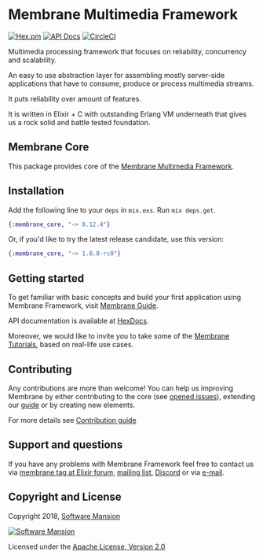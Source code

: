 # Membrane Multimedia Framework

[![Hex.pm](https://img.shields.io/hexpm/v/membrane_core.svg)](https://hex.pm/packages/membrane_core)
[![API Docs](https://img.shields.io/badge/api-docs-yellow.svg?style=flat)](https://hexdocs.pm/membrane_core/)
[![CircleCI](https://circleci.com/gh/membraneframework/membrane_core.svg?style=svg)](https://circleci.com/gh/membraneframework/membrane_core)

Multimedia processing framework that focuses on reliability, concurrency and scalability.

An easy to use abstraction layer for assembling mostly server-side applications that have to consume, produce or process multimedia streams.

It puts reliability over amount of features.

It is written in Elixir + C with outstanding Erlang VM underneath that gives us a rock solid and battle tested foundation.

## Membrane Core

This package provides core of the [Membrane Multimedia Framework](https://membrane.stream).

## Installation

Add the following line to your `deps` in `mix.exs`. Run `mix deps.get`.

```elixir
{:membrane_core, "~> 0.12.4"}
```

Or, if you'd like to try the latest release candidate, use this version:

```elixir
{:membrane_core, "~> 1.0.0-rc0"}
```

## Getting started

To get familiar with basic concepts and build your first application using Membrane Framework, visit [Membrane Guide](https://membrane.stream/guide).

API documentation is available at [HexDocs](https://hexdocs.pm/membrane_core/).

Moreover, we would like to invite you to take some of the [Membrane Tutorials](https://membrane.stream/learn), based on real-life use cases.

## Contributing

Any contributions are more than welcome! You can help us improving Membrane by either contributing to the core (see [opened issues](https://github.com/membraneframework/membrane-core/issues)), extending our [guide](https://github.com/membraneframework/guide) or by creating new elements.

For more details see [Contribution guide](CONTRIBUTING.md)

## Support and questions

If you have any problems with Membrane Framework feel free to contact us via [membrane tag at Elixir forum](https://elixirforum.com/tag/membrane), [mailing list](https://groups.google.com/forum/#!forum/membrane-framework), [Discord](https://discord.gg/nwnfVSY) or via [e-mail](mailto:info@membraneframework.org).

## Copyright and License

Copyright 2018, [Software Mansion](https://swmansion.com/?utm_source=git&utm_medium=readme&utm_campaign=membrane)

[![Software Mansion](https://logo.swmansion.com/logo?color=white&variant=desktop&width=200&tag=membrane-github)](https://swmansion.com/?utm_source=git&utm_medium=readme&utm_campaign=membrane)

Licensed under the [Apache License, Version 2.0](LICENSE)
